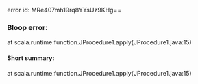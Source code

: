 error id: MRe407mh19rq8YYsUz9KHg==
### Bloop error:

at scala.runtime.function.JProcedure1.apply(JProcedure1.java:15)
#### Short summary: 

at scala.runtime.function.JProcedure1.apply(JProcedure1.java:15)